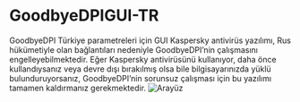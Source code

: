 # GoodbyeDPIGUI-TR
GoodbyeDPI Türkiye parametreleri için GUI
Kaspersky antivirüs yazılımı, Rus hükümetiyle olan bağlantıları nedeniyle GoodbyeDPI’nin çalışmasını engelleyebilmektedir. Eğer Kaspersky antivirüsünü kullanıyor, daha önce kullandıysanız veya devre dışı bırakılmış olsa bile bilgisayarınızda yüklü bulunduruyorsanız, GoodbyeDPI’nin sorunsuz çalışması için bu yazılımı tamamen kaldırmanız gerekmektedir. 
![Arayüz](https://i.hizliresim.com/pqo912h.png)
